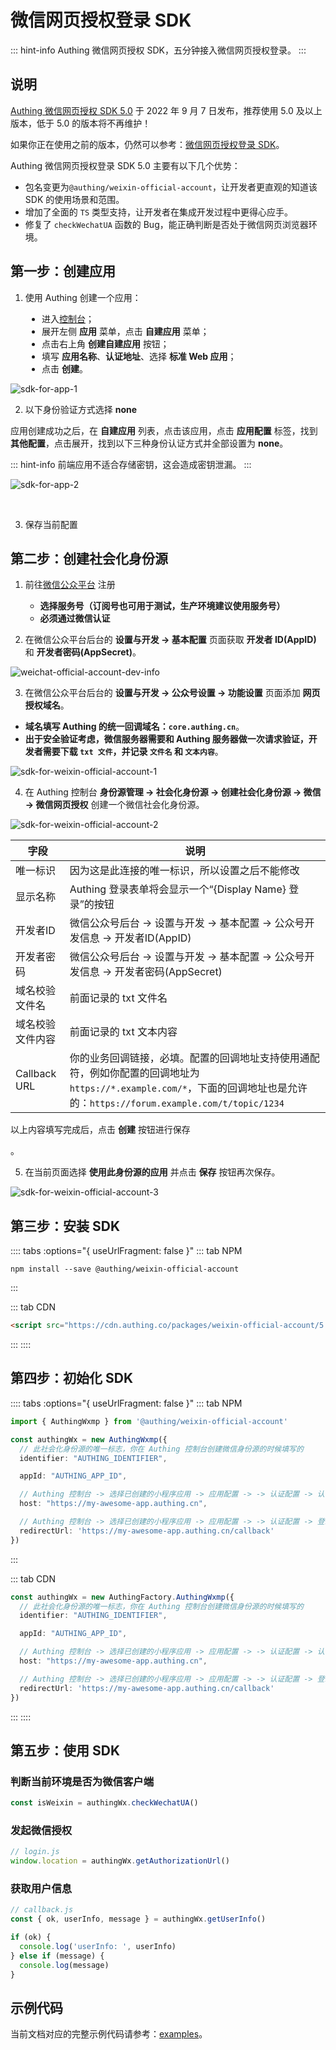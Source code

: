 # 微信网页授权登录 SDK

::: hint-info
Authing 微信网页授权 SDK，五分钟接入微信网页授权登录。
:::

## 说明

[Authing 微信网页授权 SDK 5.0](https://github.com/Authing/authing-js-sdk/tree/master/packages/weixin-official-account) 于 2022 年 9 月 7 日发布，推荐使用 5.0 及以上版本，低于 5.0 的版本将不再维护！

如果你正在使用之前的版本，仍然可以参考：[微信网页授权登录 SDK](https://docs.authing.cn/v2/reference/sdk-for-wxmp.html)。

Authing 微信网页授权登录 SDK 5.0 主要有以下几个优势：

- 包名变更为`@authing/weixin-official-account`，让开发者更直观的知道该 SDK 的使用场景和范围。
- 增加了全面的 `TS` 类型支持，让开发者在集成开发过程中更得心应手。
- 修复了 `checkWechatUA` 函数的 Bug，能正确判断是否处于微信网页浏览器环境。

## 第一步：创建应用

1. 使用 Authing 创建一个应用：

<ul style="padding-left: 50px">
  <li>进入<a href="https://console.authing.cn/" target="blank">控制台</a>；</li>
  <li>展开左侧 <strong>应用</strong> 菜单，点击 <strong>自建应用</strong> 菜单；</li>
  <li>点击右上角 <strong>创建自建应用</strong> 按钮；</li>
  <li>填写 <strong>应用名称</strong>、<strong>认证地址</strong>、选择 <strong>标准 Web 应用</strong>；</li>
  <li>点击 <strong>创建</strong>。</li>
</ul>

![sdk-for-app-1](./images/sdk-for-app-1.png)

2. 以下身份验证方式选择 <strong>none</strong>

<p>应用创建成功之后，在 <strong>自建应用</strong> 列表，点击该应用，点击 <strong>应用配置</strong> 标签，找到 <strong>其他配置</strong>，点击展开，找到以下三种身份认证方式并全部设置为 <strong>none</strong>。</p>

::: hint-info
前端应用不适合存储密钥，这会造成密钥泄漏。
:::

![sdk-for-app-2](./images/sdk-for-app-2.png)

<br />

3. 保存当前配置

## 第二步：创建社会化身份源

1. 前往[微信公众平台](https://mp.weixin.qq.com/) 注册

    - **选择服务号（订阅号也可用于测试，生产环境建议使用服务号）**
    - **必须通过微信认证**

2. 在微信公众平台后台的 <strong>设置与开发 -> 基本配置</strong> 页面获取 <strong>开发者 ID(AppID)</strong> 和 <strong>开发者密码(AppSecret)</strong>。

![weichat-official-account-dev-info](./images/weichat-official-account-dev-info.png)

3. 在微信公众平台后台的 <strong>设置与开发 -> 公众号设置 -> 功能设置</strong> 页面添加 <strong>网页授权域名</strong>。

  - **域名填写 Authing 的统一回调域名：`core.authing.cn`**。
  - **出于安全验证考虑，微信服务器需要和 Authing 服务器做一次请求验证，开发者需要下载 `txt 文件`，并记录 `文件名` 和 `文本内容`**。

![sdk-for-weixin-official-account-1](./images/sdk-for-weixin-official-account-1.png)

4. 在 Authing 控制台 <strong>身份源管理 -> 社会化身份源 -> 创建社会化身份源 -> 微信 -> 微信网页授权</strong> 创建一个微信社会化身份源。

![sdk-for-weixin-official-account-2](./images/sdk-for-weixin-official-account-2.png)

|字段|说明|
|----|----|
|唯一标识|因为这是此连接的唯一标识，所以设置之后不能修改|
|显示名称|Authing 登录表单将会显示一个“{Display Name} 登录”的按钮|
|开发者ID|微信公众号后台 -> 设置与开发 -> 基本配置 -> 公众号开发信息 -> 开发者ID(AppID)|
|开发者密码|微信公众号后台 -> 设置与开发 -> 基本配置 -> 公众号开发信息 -> 开发者密码(AppSecret)|
|域名校验文件名|前面记录的 txt 文件名|
|域名校验文件内容|前面记录的 txt 文本内容|
|Callback URL|你的业务回调链接，必填。配置的回调地址支持使用通配符，例如你配置的回调地址为`https://*.example.com/*`，下面的回调地址也是允许的：`https://forum.example.com/t/topic/1234`|

<p>以上内容填写完成后，点击 <strong>创建</strong> 按钮进行保存</p>。

5. 在当前页面选择 **使用此身份源的应用** 并点击 **保存** 按钮再次保存。

![sdk-for-weixin-official-account-3](./images/sdk-for-weixin-official-account-3.png)

## 第三步：安装 SDK

:::: tabs :options="{ useUrlFragment: false }"
::: tab NPM
``` shell
npm install --save @authing/weixin-official-account
```
:::

::: tab CDN
```html
<script src="https://cdn.authing.co/packages/weixin-official-account/5.1.0/weixin-official-account.min.js"></script>
```
:::
::::

## 第四步：初始化 SDK

:::: tabs :options="{ useUrlFragment: false }"
::: tab NPM
``` typescript
import { AuthingWxmp } from '@authing/weixin-official-account'

const authingWx = new AuthingWxmp({
  // 此社会化身份源的唯一标志，你在 Authing 控制台创建微信身份源的时候填写的
  identifier: "AUTHING_IDENTIFIER",

  appId: "AUTHING_APP_ID",

  // Authing 控制台 -> 选择已创建的小程序应用 -> 应用配置 -> -> 认证配置 -> 认证地址
  host: "https://my-awesome-app.authing.cn",

  // Authing 控制台 -> 选择已创建的小程序应用 -> 应用配置 -> -> 认证配置 -> 登录回调 URL
  redirectUrl: 'https://my-awesome-app.authing.cn/callback'
})
```
:::

::: tab CDN
``` typescript
const authingWx = new AuthingFactory.AuthingWxmp({
  // 此社会化身份源的唯一标志，你在 Authing 控制台创建微信身份源的时候填写的
  identifier: "AUTHING_IDENTIFIER",

  appId: "AUTHING_APP_ID",

  // Authing 控制台 -> 选择已创建的小程序应用 -> 应用配置 -> -> 认证配置 -> 认证地址
  host: "https://my-awesome-app.authing.cn",

  // Authing 控制台 -> 选择已创建的小程序应用 -> 应用配置 -> -> 认证配置 -> 登录回调 URL
  redirectUrl: 'https://my-awesome-app.authing.cn/callback'
})
```
:::
::::

## 第五步：使用 SDK

### 判断当前环境是否为微信客户端
``` typescript
const isWeixin = authingWx.checkWechatUA()
```

### 发起微信授权

``` typescript
// login.js
window.location = authingWx.getAuthorizationUrl()
```

### 获取用户信息
``` typescript
// callback.js
const { ok, userInfo, message } = authingWx.getUserInfo()

if (ok) {
  console.log('userInfo: ', userInfo)
} else if (message) {
  console.log(message)
}
```

## 示例代码

当前文档对应的完整示例代码请参考：[examples](https://github.com/Authing/authing-js-sdk/tree/master/examples/weixin-official-account)。